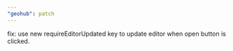 ```yaml
---
"geohub": patch
---
```


fix: use new requireEditorUpdated key to update editor when open button is clicked.
